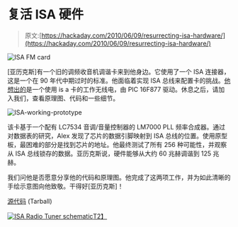 # 复活 ISA 硬件

> 原文:[https://hackaday.com/2010/06/09/resurrecting-isa-hardware/](https://hackaday.com/2010/06/09/resurrecting-isa-hardware/)

![](../Images/a5c0faf49fe1b5c242053852dead785a.png "ISA FM card")

[亚历克斯]有一个旧的调频收音机调谐卡来到他身边。它使用了一个 ISA 连接器，这是一个在 90 年代中期过时的标准。他面临着实现 ISA 总线来配置卡的挑战。[他想出的](http://picasaweb.google.com/115619990957217642967/Devices)是一个使用 is a 卡的工作无线电，由 PIC 16F877 驱动。休息之后，请加入我们，查看原理图、代码和一些细节。

![](../Images/47fc805f148cf2be701b2c97811bf241.png "ISA-working-prototype")

该卡基于一个配有 LC7534 音调/音量控制器的 LM7000 PLL 频率合成器。通过对数据表的研究，Alex 发现了芯片的数据引脚映射到 ISA 总线的位置。使用原型板，最困难的部分是找到芯片的地址。他最终测试了所有 256 种可能性，并观察从 ISA 总线锁存的数据。亚历克斯说，硬件能够从大约 60 兆赫调谐到 125 兆赫。

我们问他是否愿意分享他的代码和原理图。他完成了这两项工作，并为如此清晰的手绘示意图向他致敬。干得好[亚历克斯]！

[源代码](http://blog.mahalo.com/hackaday/misc/ISA-fm-radio.tar.gz) (Tarball)

[![](../Images/c963e2e6eb2c1275408ac4429c45b8b4.png "ISA Radio Tuner schematic")T2】](http://hackaday.com/wp-content/uploads/2010/06/isa-fm-schematic.jpg)